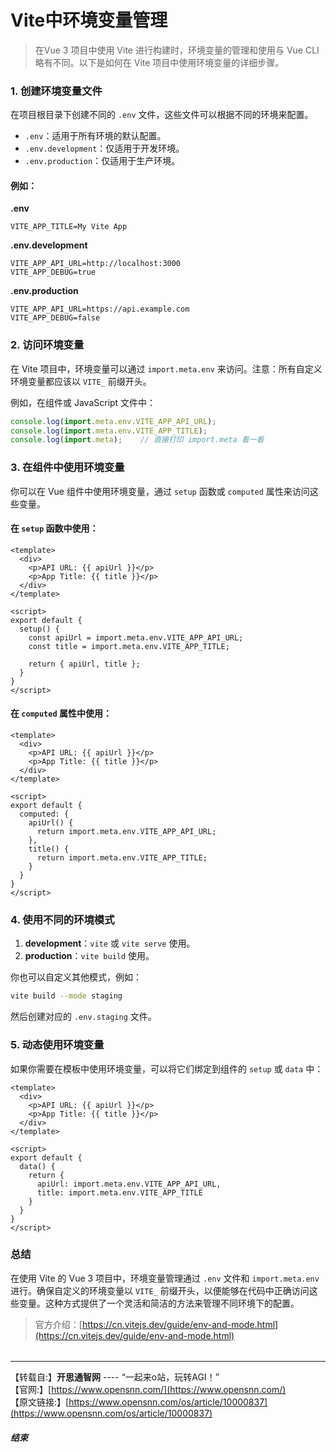 # Vite中环境变量管理
> 在Vue 3 项目中使用 Vite 进行构建时，环境变量的管理和使用与 Vue CLI 略有不同。以下是如何在 Vite 项目中使用环境变量的详细步骤。


### 1. 创建环境变量文件

在项目根目录下创建不同的 `.env` 文件，这些文件可以根据不同的环境来配置。

- `.env`：适用于所有环境的默认配置。
- `.env.development`：仅适用于开发环境。
- `.env.production`：仅适用于生产环境。

#### 例如：

**.env**

```plaintext
VITE_APP_TITLE=My Vite App
```

**.env.development**

```plaintext
VITE_APP_API_URL=http://localhost:3000
VITE_APP_DEBUG=true
```

**.env.production**

```plaintext
VITE_APP_API_URL=https://api.example.com
VITE_APP_DEBUG=false
```

### 2. 访问环境变量

在 Vite 项目中，环境变量可以通过 `import.meta.env` 来访问。注意：所有自定义环境变量都应该以 `VITE_` 前缀开头。

例如，在组件或 JavaScript 文件中：

```javascript
console.log(import.meta.env.VITE_APP_API_URL);
console.log(import.meta.env.VITE_APP_TITLE);
console.log(import.meta);    // 直接打印 import.meta 看一看
```

### 3. 在组件中使用环境变量

你可以在 Vue 组件中使用环境变量，通过 `setup` 函数或 `computed` 属性来访问这些变量。

#### 在 `setup` 函数中使用：

```vue
<template>
  <div>
    <p>API URL: {{ apiUrl }}</p>
    <p>App Title: {{ title }}</p>
  </div>
</template>

<script>
export default {
  setup() {
    const apiUrl = import.meta.env.VITE_APP_API_URL;
    const title = import.meta.env.VITE_APP_TITLE;

    return { apiUrl, title };
  }
}
</script>
```

#### 在 `computed` 属性中使用：

```vue
<template>
  <div>
    <p>API URL: {{ apiUrl }}</p>
    <p>App Title: {{ title }}</p>
  </div>
</template>

<script>
export default {
  computed: {
    apiUrl() {
      return import.meta.env.VITE_APP_API_URL;
    },
    title() {
      return import.meta.env.VITE_APP_TITLE;
    }
  }
}
</script>
```

### 4. 使用不同的环境模式

1. **development**：`vite` 或 `vite serve` 使用。
2. **production**：`vite build` 使用。

你也可以自定义其他模式，例如：

```bash
vite build --mode staging
```

然后创建对应的 `.env.staging` 文件。

### 5. 动态使用环境变量

如果你需要在模板中使用环境变量，可以将它们绑定到组件的 `setup` 或 `data` 中：

```vue
<template>
  <div>
    <p>API URL: {{ apiUrl }}</p>
    <p>App Title: {{ title }}</p>
  </div>
</template>

<script>
export default {
  data() {
    return {
      apiUrl: import.meta.env.VITE_APP_API_URL,
      title: import.meta.env.VITE_APP_TITLE
    }
  }
}
</script>
```

### 总结

在使用 Vite 的 Vue 3 项目中，环境变量管理通过 `.env` 文件和 `import.meta.env` 进行。确保自定义的环境变量以 `VITE_` 前缀开头，以便能够在代码中正确访问这些变量。这种方式提供了一个灵活和简洁的方法来管理不同环境下的配置。

> 官方介绍：[https://cn.vitejs.dev/guide/env-and-mode.html](https://cn.vitejs.dev/guide/env-and-mode.html)



######

-----

【转载自:】**开思通智网** ---- “一起来o站，玩转AGI！”  
【官网:】[https://www.opensnn.com/](https://www.opensnn.com/)  
【原文链接:】[https://www.opensnn.com/os/article/10000837](https://www.opensnn.com/os/article/10000837)

##### 结束
